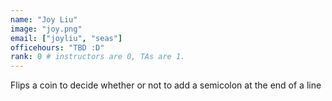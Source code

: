 ```yaml
---
name: "Joy Liu"
image: "joy.png"
email: ["joyliu", "seas"]
officehours: "TBD :D"
rank: 0 # instructors are 0, TAs are 1.
---
```

Flips a coin to decide whether or not to add a semicolon at the end of a line